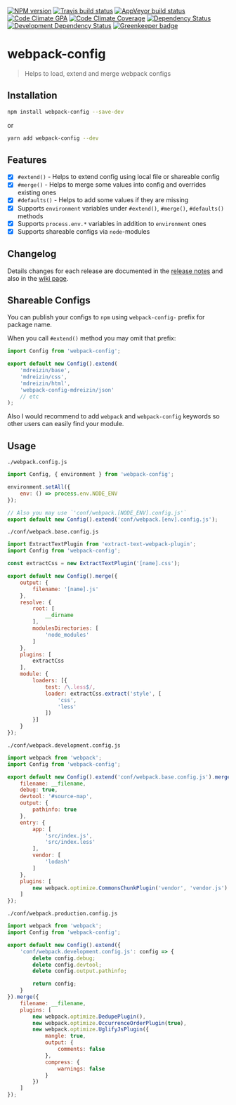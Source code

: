 [![NPM version](http://img.shields.io/npm/v/webpack-config.svg)](https://www.npmjs.org/package/webpack-config)
[![Travis build status](http://img.shields.io/travis/Fitbit/webpack-config/master.svg)](https://travis-ci.org/Fitbit/webpack-config)
[![AppVeyor build status](https://img.shields.io/appveyor/ci/mdreizin/webpack-config/master.svg)](https://ci.appveyor.com/project/mdreizin/webpack-config/branch/master)
[![Code Climate GPA](https://img.shields.io/codeclimate/github/Fitbit/webpack-config.svg)](https://codeclimate.com/github/Fitbit/webpack-config)
[![Code Climate Coverage](https://img.shields.io/codeclimate/coverage/github/Fitbit/webpack-config.svg)](https://codeclimate.com/github/Fitbit/webpack-config)
[![Dependency Status](https://img.shields.io/david/Fitbit/webpack-config.svg)](https://david-dm.org/Fitbit/webpack-config)
[![Development Dependency Status](https://img.shields.io/david/dev/Fitbit/webpack-config.svg)](https://david-dm.org/Fitbit/webpack-config#info=devDependencies)
[![Greenkeeper badge](https://badges.greenkeeper.io/Fitbit/webpack-config.svg)](https://greenkeeper.io/)

<a name="webpack-config"></a>
# webpack-config

> Helps to load, extend and merge webpack configs

<a name="webpack-config-installation"></a>
## Installation

```bash
npm install webpack-config --save-dev
```

or

```bash
yarn add webpack-config --dev
```

<a name="webpack-config-features"></a>
## Features

- [x] `#extend()` - Helps to extend config using local file or shareable config
- [x] `#merge()` - Helps to merge some values into config and overrides existing ones
- [x] `#defaults()` - Helps to add some values if they are missing
- [x] Supports `environment` variables under `#extend()`, `#merge()`, `#defaults()` methods
- [x] Supports `process.env.*` variables in addition to `environment` ones
- [x] Supports shareable configs via `node`-modules

<a name="webpack-config-changelog"></a>
## Changelog

Details changes for each release are documented in the [release notes](https://github.com/Fitbit/webpack-config/releases) and also in the [wiki page](https://github.com/Fitbit/webpack-config/wiki/Changelog).

<a name="webpack-config-shareable-configs"></a>
## Shareable Configs

You can publish your configs to `npm` using `webpack-config-` prefix for package name.

When you call `#extend()` method you may omit that prefix:

```javascript
import Config from 'webpack-config';

export default new Config().extend(
    'mdreizin/base',
    'mdreizin/css',
    'mdreizin/html',
    'webpack-config-mdreizin/json'
    // etc
);

```

Also I would recommend to add `webpack` and `webpack-config` keywords so other users can easily find your module.

<a name="webpack-config-usage"></a>
## Usage

`./webpack.config.js`

```javascript
import Config, { environment } from 'webpack-config';

environment.setAll({
    env: () => process.env.NODE_ENV
});

// Also you may use `'conf/webpack.[NODE_ENV].config.js'`
export default new Config().extend('conf/webpack.[env].config.js');

```

`./conf/webpack.base.config.js`

```javascript
import ExtractTextPlugin from 'extract-text-webpack-plugin';
import Config from 'webpack-config';

const extractCss = new ExtractTextPlugin('[name].css');

export default new Config().merge({
    output: {
        filename: '[name].js'
    },
    resolve: {
        root: [
            __dirname
        ],
        modulesDirectories: [
            'node_modules'
        ]
    },
    plugins: [
        extractCss
    ],
    module: {
        loaders: [{
            test: /\.less$/,
            loader: extractCss.extract('style', [
                'css',
                'less'
            ])
        }]
    }
});

```

`./conf/webpack.development.config.js`

```javascript
import webpack from 'webpack';
import Config from 'webpack-config';

export default new Config().extend('conf/webpack.base.config.js').merge({
    filename: __filename,
    debug: true,
    devtool: '#source-map',
    output: {
        pathinfo: true
    },
    entry: {
        app: [
            'src/index.js',
            'src/index.less'
        ],
        vendor: [
            'lodash'
        ]
    },
    plugins: [
        new webpack.optimize.CommonsChunkPlugin('vendor', 'vendor.js')
    ]
});

```

`./conf/webpack.production.config.js`

```javascript
import webpack from 'webpack';
import Config from 'webpack-config';

export default new Config().extend({
    'conf/webpack.development.config.js': config => {
        delete config.debug;
        delete config.devtool;
        delete config.output.pathinfo;

        return config;
    }
}).merge({
    filename: __filename,
    plugins: [
        new webpack.optimize.DedupePlugin(),
        new webpack.optimize.OccurrenceOrderPlugin(true),
        new webpack.optimize.UglifyJsPlugin({
            mangle: true,
            output: {
                comments: false
            },
            compress: {
                warnings: false
            }
        })
    ]
});

```
